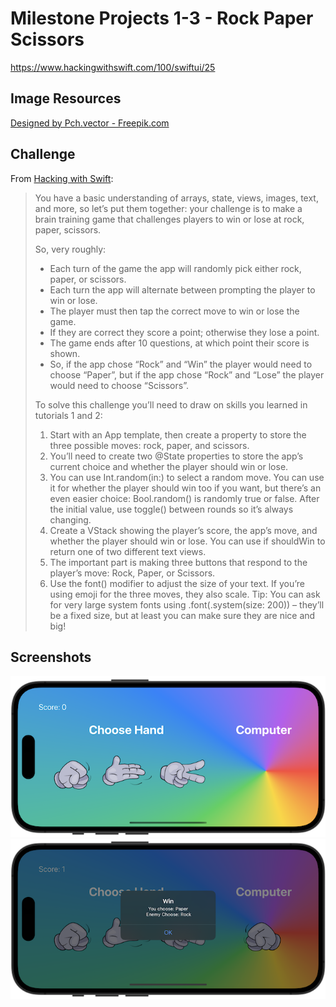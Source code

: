 # Milestone Projects 1-3 - Rock Paper Scissors

https://www.hackingwithswift.com/100/swiftui/25

## Image Resources

[Designed by Pch.vector - Freepik.com](https://www.freepik.com)

## Challenge

From [Hacking with Swift](https://www.hackingwithswift.com/guide/ios-swiftui/2/3/challenge):

> You have a basic understanding of arrays, state, views, images, text, and more, so let’s put them together: your challenge is to make a brain training game that challenges players to win or lose at rock, paper, scissors.
>
> So, very roughly:
>
> - Each turn of the game the app will randomly pick either rock, paper, or scissors.
> - Each turn the app will alternate between prompting the player to win or lose.
> - The player must then tap the correct move to win or lose the game.
> - If they are correct they score a point; otherwise they lose a point.
> - The game ends after 10 questions, at which point their score is shown.
> - So, if the app chose “Rock” and “Win” the player would need to choose “Paper”, but if the app chose “Rock” and “Lose” the player would need to choose “Scissors”.
>
> To solve this challenge you’ll need to draw on skills you learned in tutorials 1 and 2:
>
> 1.  Start with an App template, then create a property to store the three possible moves: rock, paper, and scissors.
> 2.  You’ll need to create two @State properties to store the app’s current choice and whether the player should win or lose.
> 3.  You can use Int.random(in:) to select a random move. You can use it for whether the player should win too if you want, but there’s an even easier choice: Bool.random() is randomly true or false. After the initial value, use toggle() between rounds so it’s always changing.
> 4.  Create a VStack showing the player’s score, the app’s move, and whether the player should win or lose. You can use if shouldWin to return one of two different text views.
> 5.  The important part is making three buttons that respond to the player’s move: Rock, Paper, or Scissors.
> 6.  Use the font() modifier to adjust the size of your text. If you’re using emoji for the three moves, they also scale. Tip: You can ask for very large system fonts using .font(.system(size: 200)) – they’ll be a fixed size, but at least you can make sure they are nice and big!

## Screenshots

![screenshot1](screenshots/screen01.png)
![screenshot2](screenshots/screen02.png)
